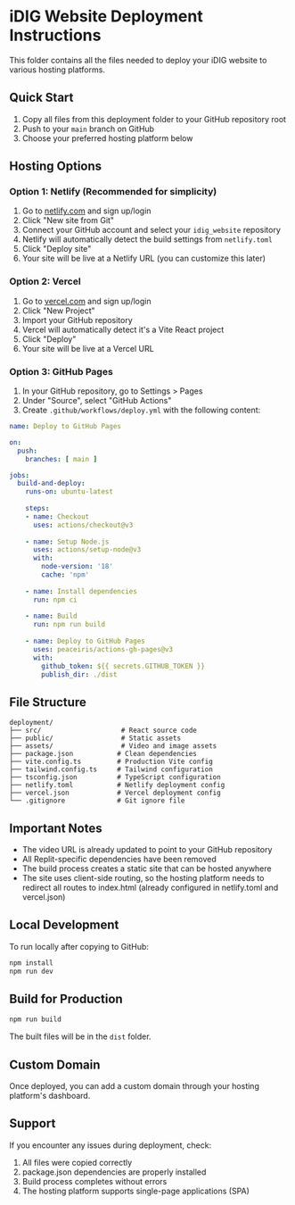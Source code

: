# iDIG Website Deployment Instructions

This folder contains all the files needed to deploy your iDIG website to various hosting platforms.

## Quick Start

1. Copy all files from this deployment folder to your GitHub repository root
2. Push to your `main` branch on GitHub
3. Choose your preferred hosting platform below

## Hosting Options

### Option 1: Netlify (Recommended for simplicity)

1. Go to [netlify.com](https://netlify.com) and sign up/login
2. Click "New site from Git"
3. Connect your GitHub account and select your `idig_website` repository
4. Netlify will automatically detect the build settings from `netlify.toml`
5. Click "Deploy site"
6. Your site will be live at a Netlify URL (you can customize this later)

### Option 2: Vercel

1. Go to [vercel.com](https://vercel.com) and sign up/login
2. Click "New Project"
3. Import your GitHub repository
4. Vercel will automatically detect it's a Vite React project
5. Click "Deploy"
6. Your site will be live at a Vercel URL

### Option 3: GitHub Pages

1. In your GitHub repository, go to Settings > Pages
2. Under "Source", select "GitHub Actions"
3. Create `.github/workflows/deploy.yml` with the following content:

```yaml
name: Deploy to GitHub Pages

on:
  push:
    branches: [ main ]

jobs:
  build-and-deploy:
    runs-on: ubuntu-latest
    
    steps:
    - name: Checkout
      uses: actions/checkout@v3
      
    - name: Setup Node.js
      uses: actions/setup-node@v3
      with:
        node-version: '18'
        cache: 'npm'
        
    - name: Install dependencies
      run: npm ci
      
    - name: Build
      run: npm run build
      
    - name: Deploy to GitHub Pages
      uses: peaceiris/actions-gh-pages@v3
      with:
        github_token: ${{ secrets.GITHUB_TOKEN }}
        publish_dir: ./dist
```

## File Structure

```
deployment/
├── src/                    # React source code
├── public/                 # Static assets
├── assets/                 # Video and image assets
├── package.json           # Clean dependencies
├── vite.config.ts         # Production Vite config
├── tailwind.config.ts     # Tailwind configuration
├── tsconfig.json          # TypeScript configuration
├── netlify.toml           # Netlify deployment config
├── vercel.json            # Vercel deployment config
└── .gitignore             # Git ignore file
```

## Important Notes

- The video URL is already updated to point to your GitHub repository
- All Replit-specific dependencies have been removed
- The build process creates a static site that can be hosted anywhere
- The site uses client-side routing, so the hosting platform needs to redirect all routes to index.html (already configured in netlify.toml and vercel.json)

## Local Development

To run locally after copying to GitHub:

```bash
npm install
npm run dev
```

## Build for Production

```bash
npm run build
```

The built files will be in the `dist` folder.

## Custom Domain

Once deployed, you can add a custom domain through your hosting platform's dashboard.

## Support

If you encounter any issues during deployment, check:
1. All files were copied correctly
2. package.json dependencies are properly installed
3. Build process completes without errors
4. The hosting platform supports single-page applications (SPA)
